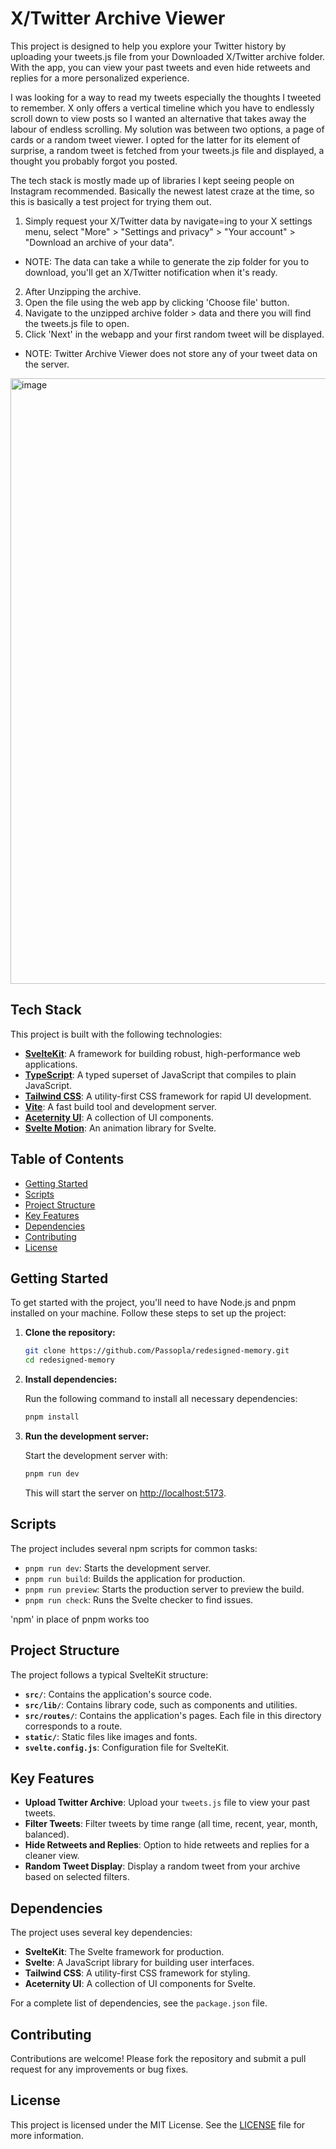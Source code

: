 # X/Twitter Archive Viewer

This project is designed to help you explore your Twitter history by uploading your tweets.js file from your Downloaded X/Twitter archive folder. With the app, you can view your past tweets and even hide retweets and replies for a more personalized experience.

I was looking for a way to read my tweets especially the thoughts I tweeted to remember. X only offers a vertical timeline which you have to endlessly scroll down to view posts so I wanted an alternative that takes away the labour of endless scrolling. My solution was between two options, a page of cards or a random tweet viewer. I opted for the latter for its element of surprise, a random tweet is fetched from your tweets.js file and displayed, a thought you probably forgot you posted.

The tech stack is mostly made up of libraries I kept seeing people on Instagram recommended. Basically the newest latest craze at the time, so this is basically a test project for trying them out.

1. Simply request your X/Twitter data by navigate=ing to your X settings menu, select "More" > "Settings and privacy" > "Your account" > "Download an archive of your data".
- NOTE: The data can take a while to generate the zip folder for you to download, you'll get an X/Twitter notification when it's ready.
2. After Unzipping the archive.
3. Open the file using the web app by clicking 'Choose file' button.
4. Navigate to the unzipped archive folder > data and there you will find the tweets.js file to open.
5. Click 'Next' in the webapp and your first random tweet will be displayed.
- NOTE: Twitter Archive Viewer does not store any of your tweet data on the server.

<img width="1879" height="969" alt="image" src="https://github.com/user-attachments/assets/573de441-50fa-4ef3-b017-21ac990c72f5" />


## Tech Stack

This project is built with the following technologies:

- **[SvelteKit](https://kit.svelte.dev/)**: A framework for building robust, high-performance web applications.
- **[TypeScript](https://www.typescriptlang.org/)**: A typed superset of JavaScript that compiles to plain JavaScript.
- **[Tailwind CSS](https://tailwindcss.com/)**: A utility-first CSS framework for rapid UI development.
- **[Vite](https://vitejs.dev/)**: A fast build tool and development server.
- **[Aceternity UI](https://ui.aceternity.com/)**: A collection of UI components.
- **[Svelte Motion](https://motion.dev/svelte)**: An animation library for Svelte.

## Table of Contents

- [Getting Started](#getting-started)
- [Scripts](#scripts)
- [Project Structure](#project-structure)
- [Key Features](#key-features)
- [Dependencies](#dependencies)
- [Contributing](#contributing)
- [License](#license)

## Getting Started

To get started with the project, you'll need to have Node.js and pnpm installed on your machine. Follow these steps to set up the project:

1.  **Clone the repository:**

    ```bash
    git clone https://github.com/Passopla/redesigned-memory.git
    cd redesigned-memory
    ```

2.  **Install dependencies:**

    Run the following command to install all necessary dependencies:

    ```bash
    pnpm install
    ```

3.  **Run the development server:**

    Start the development server with:

    ```bash
    pnpm run dev
    ```

    This will start the server on [http://localhost:5173](http://localhost:5173).

## Scripts

The project includes several npm scripts for common tasks:

- `pnpm run dev`: Starts the development server.
- `pnpm run build`: Builds the application for production.
- `pnpm run preview`: Starts the production server to preview the build.
- `pnpm run check`: Runs the Svelte checker to find issues.

'npm' in place of pnpm works too

## Project Structure

The project follows a typical SvelteKit structure:

- **`src/`**: Contains the application's source code.
- **`src/lib/`**: Contains library code, such as components and utilities.
- **`src/routes/`**: Contains the application's pages. Each file in this directory corresponds to a route.
- **`static/`**: Static files like images and fonts.
- **`svelte.config.js`**: Configuration file for SvelteKit.

## Key Features

- **Upload Twitter Archive**: Upload your `tweets.js` file to view your past tweets.
- **Filter Tweets**: Filter tweets by time range (all time, recent, year, month, balanced).
- **Hide Retweets and Replies**: Option to hide retweets and replies for a cleaner view.
- **Random Tweet Display**: Display a random tweet from your archive based on selected filters.

## Dependencies

The project uses several key dependencies:

- **SvelteKit**: The Svelte framework for production.
- **Svelte**: A JavaScript library for building user interfaces.
- **Tailwind CSS**: A utility-first CSS framework for styling.
- **Aceternity UI**: A collection of UI components for Svelte.

For a complete list of dependencies, see the `package.json` file.

## Contributing

Contributions are welcome! Please fork the repository and submit a pull request for any improvements or bug fixes.

## License

This project is licensed under the MIT License. See the [LICENSE](LICENSE) file for more information.
